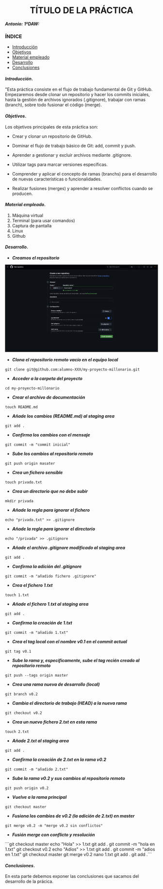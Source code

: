 
<center>

# TÍTULO DE LA PRÁCTICA


</center>

***Antonio:***
***1ºDAW:*** 

### ÍNDICE

+ [Introducción](#id1)
+ [Objetivos](#id2)
+ [Material empleado](#id3)
+ [Desarrollo](#id4)
+ [Conclusiones](#id5)


#### ***Introducción***. <a name="id1"></a>

"Esta práctica consiste en el flujo de trabajo fundamental de Git y GitHub. Empezaremos desde clonar un repositorio y hacer los commits iniciales, hasta la gestión de archivos ignorados (.gitignore), trabajar con ramas (branch), sobre todo fusionar el código (merge).

#### ***Objetivos***. <a name="id2"></a>

Los objetivos principales de esta práctica son:

- Crear y clonar un repositorio de GitHub.

- Dominar el flujo de trabajo básico de Git: add, commit y push.

- Aprender a gestionar y excluir archivos mediante .gitignore.

- Utilizar tags para marcar versiones específicas.

- Comprender y aplicar el concepto de ramas (branchs) para el desarrollo de nuevas características o funcionalidades.

- Realizar fusiones (merges) y aprender a resolver conflictos cuando se producen.

#### ***Material empleado***. <a name="id3"></a>

1. Máquina virtual
2. Terminal (para usar comandos)
3. Captura de pantalla
4. Linux
5. Github 

#### ***Desarrollo***. <a name="id4"></a>

- ***Creamos el repositorio*** 

![Mi Foto](img/crear-repo.png)


- ***Clona el repositorio remoto vacío en el equipo local***

```git clone git@github.com:alumno-XXX/my-proyecto-millonario.git```
- ***Acceder a la carpeta del proyecto***

```cd my-proyecto-millonario```
- ***Crear el archivo de documentación***

```touch README.md```
- ***Añade los cambios (README.md) al staging area***

```git add .```
- ***Confirma los cambios con el mensaje***

```git commit -m "commit inicial"```
- ***Sube los cambios al repositorio remoto***

```git push origin masater```

- ***Crea un fichero sensible***

```touch privado.txt```
- ***Crea un directorio que no debe subir***

```mkdir privada```
- ***Añade la regla para ignorar el fichero***

```echo "privado.txt" >> .gitignore```
- ***Añade la regla para ignorar el directorio***

```echo "/privada" >> .gitignore```
- ***Añade el archivo .gitignore modificado al staging area***

```git add .```
- ***Confirma la adición del .gitignore***

```git commit -m "añadido fichero .gitignore"```
- ***Crea el fichero 1.txt***

```touch 1.txt```
- ***Añade el fichero 1.txt al staging area***

```git add .```
- ***Confirma la creación de 1.txt***

```git commit -m "añadido 1.txt"```
- ***Crea el tag local con el nombre v0.1 en el commit actual***

```git tag v0.1```
- ***Sube la rama y, específicamente, sube el tag recién creado al repositorio remoto***

```git push --tags origin master```
- ***Crea una rama nueva de desarrollo (local)***

```git branch v0.2```
- ***Cambia el directorio de trabajo (HEAD) a la nueva rama***

```git checkout v0.2```
- ***Crea un nuevo fichero 2.txt en esta rama***

```touch 2.txt```
- ***Añade 2.txt al staging area***

```git add .```
- ***Confirma la creación de 2.txt en la rama v0.2***

```git commit -m "añadido 2.txt"```
- ***Sube la rama v0.2 y sus cambios al repositorio remoto***

```git push origin v0.2```
- ***Vuelve a la rama principal***

```git checkout master```
- ***Fusiona los cambios de v0.2 (la adición de 2.txt) en master***

```git merge v0.2 -m "merge v0.2 sin conflictos"```
- ***Fusión merge con conflicto y resolución***

´´´git checkout master
echo "Hola" >> 1.txt
git add .
git commit -m "hola en 1.txt"
git checkout v0.2
echo "Adios" >> 1.txt
git add .
git commit -m "adios en 1.txt"
git checkout master
git merge v0.2
nano 1.txt
git add .
git add .```

#### ***Conclusiones***. <a name="id5"></a>

En esta parte debemos exponer las conclusiones que sacamos del desarrollo de la prácica.
